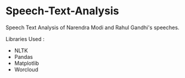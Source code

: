 # Speech-Text-Analysis

Speech Text Analysis of Narendra Modi and Rahul Gandhi's speeches.

Libraries Used :
- NLTK
- Pandas
- Matplotlib
- Worcloud
